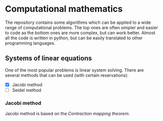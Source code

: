 
# Computational mathematics

The repository contains some algorithms which can be applied to a wide range of computational problems. The top ones are often simpler and easier to code as the bottom ones are more complex, but can work better. Almost all the code is written in python, but can be easily translated to other programming languages.

## Systems of linear equations

One of the most popular problems is linear system solving. There are several methods that can be used (with certain reservations):

- [x] Jacobi method
- [ ] Seidel method

### Jacobi method

Jacobi method is based on the *Contraction mapping theorem*.
